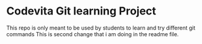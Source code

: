 # Codevita Git learning Project
This repo is only meant to be used by students to learn and try different git commands
This is second change that i am doing in the readme file.
